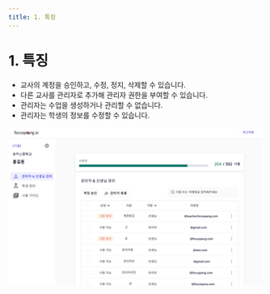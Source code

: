 ```yaml
---
title: 1. 특징
---
```


# 1. 특징

- 교사의 계정을 승인하고, 수정, 정지, 삭제할 수 있습니다.
- 다른 교사를 관리자로 추가해 관리자 권한을 부여할 수 있습니다.
- 관리자는 수업을 생성하거나 관리할 수 없습니다.
- 관리자는 학생의 정보를 수정할 수 있습니다.

![](/img/mag_1-1.jpg)
